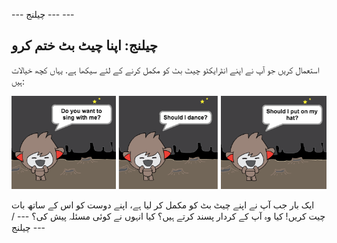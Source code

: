 \--- چیلنج \--- \---

## چیلنج: اپنا چیٹ بٹ ختم کرو

استعمال کریں جو آپ نے اپنے انٹرایکٹو چیٹ بٹ کو مکمل کرنے کے لئے سیکھا ہے. یہاں کچھ خیالات ہیں:

![چیٹ بٹ کے خیالات](images/chatbot-ideas.png)

ایک بار جب آپ نے اپنے چیٹ بٹ کو مکمل کر لیا ہے، اپنے دوست کو اس کے ساتھ بات چیت کریں! کیا وہ آپ کے کردار پسند کرتے ہیں؟ کیا انہوں نے کوئی مسئلہ پیش کی؟ \--- / چیلنج \---